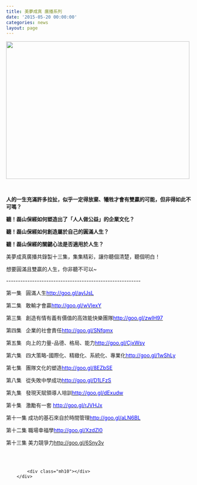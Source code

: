 ```yaml
---
title: 美夢成真 廣播系列
date: '2015-05-20 00:00:00'
categories: news
layout: page
---
```


<div class="text">
			<div>
	<p class="p1">
		<img alt="" src="http://www.leishan.com.tw/UserFiles/images/%E7%A3%8A%E5%B1%B1%E6%96%B0%E8%81%9E/%E7%A3%8A%E5%B1%B1%E6%96%B0%E8%81%9E%E5%B0%8F%E5%9C%96/%E7%BE%8E%E5%A4%A2%E6%88%90%E7%9C%9F.jpg" style="width: 500px; height: 375px;"></p>
	<p class="p1">
		&nbsp;</p>
	<p class="p1">
		<span class="s1"><b>人的一生充滿許多拉扯，似乎一定得放棄、犧牲才會有雙贏的可能，但非得如此不可嗎？</b></span></p>
	<p class="p2">
		<span class="s1"><b>聽！磊山保經如何塑造出了「人人做公益」的企業文化？</b></span></p>
	<p class="p2">
		<span class="s1"><b>聽！磊山保經如何創造屬於自己的圓滿人生？</b></span></p>
	<p class="p2">
		<span class="s1"><b>聽！磊山保經的關鍵心法是否適用於人生？</b></span></p>
	<p class="p2">
		<span class="s1">美夢成真廣播共錄製十三集，集集精彩，讓你聽個清楚，聽個明白！</span></p>
	<p class="p2">
		<span class="s1">想要圓滿且雙贏的人生，你非聽不可以~</span></p>
	<p class="p3">
		<span class="s1">---------------------------------------------------------</span></p>
	<div>
		<p class="p4">
			<span class="s2">第一集 &nbsp;&nbsp;</span><span class="s3">圓滿人生<a href="http://goo.gl/ayIJsL"><span style="color: rgb(0, 0, 255);"><span class="s4">http://goo.gl/ayIJsL</span></span></a></span></p>
		<p class="p4">
			<span class="s2">第二集 &nbsp;&nbsp;</span><span class="s3">敢輸才會贏<a href="http://goo.gl/wVlexY"><span style="color: rgb(0, 0, 255);"><span class="s4">http://goo.gl/wVlexY</span></span></a></span></p>
		<p class="p5">
			<span class="s1">第三集 &nbsp;&nbsp;</span><span class="s5">創造有情有義有價值的高效能快樂團隊<a href="http://goo.gl/zwlH97"><span style="color: rgb(0, 0, 255);"><span class="s6">http://goo.gl/zwlH97</span></span></a></span></p>
		<p class="p4">
			<span class="s2">第四集 &nbsp;&nbsp;</span><span class="s3">企業的社會責任<a href="http://goo.gl/SNfqmx"><span style="color: rgb(0, 0, 255);"><span class="s4">http://goo.gl/SNfqmx</span></span></a></span></p>
		<p class="p5">
			<span class="s1">第五集 &nbsp;&nbsp;</span><span class="s5">向上的力量-品德、格局、能力<a href="http://goo.gl/CjxWsy"><span style="color: rgb(0, 0, 255);"><span class="s6">http://goo.gl/CjxWsy</span></span></a></span></p>
		<p class="p5">
			<span class="s1">第六集 &nbsp;&nbsp;</span><span class="s5">四大策略-國際化、精緻化、系統化、專業化<a href="http://goo.gl/1wShLy"><span style="color: rgb(0, 0, 255);"><span class="s6">http://goo.gl/1wShLy</span></span></a></span></p>
		<p class="p4">
			<span class="s2">第七集 &nbsp;&nbsp;</span><span class="s3">團隊文化的塑造<a href="http://goo.gl/8EZbSE"><span style="color: rgb(0, 0, 255);"><span class="s4">http://goo.gl/8EZbSE</span></span></a></span></p>
		<p class="p4">
			<span class="s2">第八集 &nbsp;&nbsp;</span><span class="s3">從失敗中學成功<a href="http://goo.gl/D1LFzS"><span style="color: rgb(0, 0, 255);"><span class="s4">http://goo.gl/D1LFzS</span></span></a></span></p>
		<p class="p4">
			<span class="s2">第九集 &nbsp;&nbsp;</span><span class="s3">發現天賦領導人培訓<a href="http://goo.gl/dExudw"><span style="color: rgb(0, 0, 255);"><span class="s4">http://goo.gl/dExudw</span></span></a></span></p>
		<p class="p4">
			<span class="s2">第十集 &nbsp; 激勵有一套<span class="Apple-tab-span">&nbsp;</span><a href="http://goo.gl/rJVHJx"><span style="color: rgb(0, 0, 255);"><span class="s7">http://goo.gl/rJVHJx</span></span></a></span></p>
		<p class="p4">
			<span class="s2">第十一集&nbsp;</span><span class="s3">成功的基石來自於時間管理<a href="http://goo.gl/aLN6BL"><span style="color: rgb(0, 0, 255);"><span class="s4">http://goo.gl/aLN6BL</span></span></a></span></p>
		<p class="p4">
			<span class="s2">第十二集&nbsp;</span><span class="s3">職場幸福學<a href="http://goo.gl/XzdZl0"><span style="color: rgb(0, 0, 255);"><span class="s4">http://goo.gl/XzdZl0</span></span></a></span></p>
		<p class="p4">
			<span class="s2">第十三集 美力競爭力<span style="color: rgb(0, 0, 255);"><span class="s7"><a href="http://goo.gl/6Sny3v">http://goo.gl/6Sny3v</a></span></span></span></p>
	</div>
	<div>
		&nbsp;</div>
</div>
<div>
	&nbsp;</div>

			<div class="mh10"></div>
		</div>